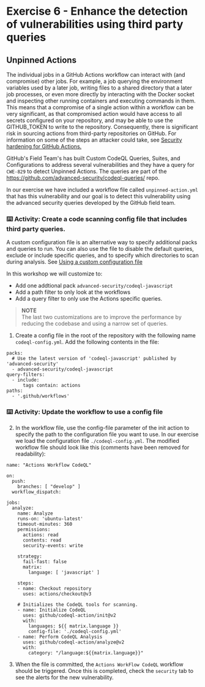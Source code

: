 # Exercise 6 - Enhance the detection of vulnerabilities using third party queries

## Unpinned Actions
The individual jobs in a GitHub Actions workflow can interact with (and compromise) other jobs. For example, a job querying the environment variables used by a later job, writing files to a shared directory that a later job processes, or even more directly by interacting with the Docker socket and inspecting other running containers and executing commands in them. This means that a compromise of a single action within a workflow can be very significant, as that compromised action would have access to all secrets configured on your repository, and may be able to use the GITHUB_TOKEN to write to the repository. Consequently, there is significant risk in sourcing actions from third-party repositories on GitHub. For information on some of the steps an attacker could take, see [Security hardening for GitHub Actions.](https://docs.github.com/en/enterprise-cloud@latest/actions/security-guides/security-hardening-for-github-actions#using-third-party-actions)

GitHub's Field Team's has built Custom CodeQL Queries, Suites, and Configurations to address several vulnerabilities and they have a query for `CWE-829` to detect Unpinned Actions. The queries are part of the https://github.com/advanced-security/codeql-queries/ repo. 

In our exercise we have included a workflow file called `unpinned-action.yml` that has this vulnerability and our goal is to detect this vulnerability using the advanced security queries developed by the GitHub field team.

### :keyboard: Activity: Create a code scanning config file that includes third party queries.
A custom configuration file is an alternative way to specify additional packs and queries to run. You can also use the file to disable the default queries, exclude or include specific queries, and to specify which directories to scan during analysis. See [Using a custom configuration file](https://docs.github.com/en/code-security/code-scanning/creating-an-advanced-setup-for-code-scanning/customizing-your-advanced-setup-for-code-scanning#using-a-custom-configuration-file)

In this workshop we will customize to:
- Add one addtional pack `advanced-security/codeql-javascript`
- Add a path filter to only look at the workflows
- Add a query filter to only use the Actions specific queries.
> **NOTE**    
> The last two customizations are to improve the performance by reducing the codebase and using a narrow set of queries.

  
1. Create a config file in the root of the repository with the following name `codeql-config.yml`. Add the following contents in the file:
```
packs:
  # Use the latest version of 'codeql-javascript' published by 'advanced-security'
  - advanced-security/codeql-javascript
query-filters:
  - include:
      tags contain: actions
paths:
  - '.github/workflows'
```

### :keyboard: Activity: Update the workflow to use a config file

2. In the workflow file, use the config-file parameter of the init action to specify the path to the configuration file you want to use. In our exercise we load the configuration file `./codeql-config.yml`. The modified workflow file should look like this (comments have been removed for readability):

```
name: "Actions Workflow CodeQL"

on:
  push:
    branches: [ "develop" ]
  workflow_dispatch:

jobs:
  analyze:
    name: Analyze
    runs-on: 'ubuntu-latest'
    timeout-minutes: 360
    permissions:
      actions: read
      contents: read
      security-events: write

    strategy:
      fail-fast: false
      matrix:
        language: [ 'javascript' ]

    steps:
    - name: Checkout repository
      uses: actions/checkout@v3

    # Initializes the CodeQL tools for scanning.
    - name: Initialize CodeQL
      uses: github/codeql-action/init@v2
      with:
        languages: ${{ matrix.language }}
        config-file: './codeql-config.yml'
    - name: Perform CodeQL Analysis
      uses: github/codeql-action/analyze@v2
      with:
        category: "/language:${{matrix.language}}"
```

3. When the file is committed, the `Actions WorkFlow CodeQL` workflow should be triggered. Once this is completed, check the `security` tab to see the alerts for the new vulnerability.

